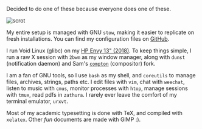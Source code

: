 Decided to do one of these because everyone does one of
these.

![scrot](https://u.peppe.rs/Hb.png)

My entire setup is managed with GNU `stow`, making it easier
to replicate on fresh installations. You can find my
configuration files on [GitHub](https://github.com/nerdypepper).

I run Void Linux (glibc) on my
[HP Envy 13" (2018)](https://store.hp.com/us/en/mdp/laptops/envy-13).
To keep things simple, I run a raw X session with `2bwm` as my
window manager, along with `dunst` (notification daemon) and
Sam's [`compton`](https://github.com/sdhand/compton)
(compositor) fork.

I am a fan of GNU tools, so I use `bash` as my shell, and
`coreutils` to manage files, archives, strings, paths etc. I
edit files with `vim`, chat with `weechat`, listen to music
with `cmus`, monitor processes with `htop`, manage sessions
with `tmux`, read pdfs in `zathura`. I rarely ever leave
the comfort of my terminal emulator, `urxvt`.

Most of my academic typesetting is done with TeX, and
compiled with `xelatex`. Other *fun* documents are made with
GIMP :).
